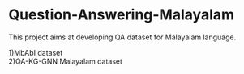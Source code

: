 # Question-Answering-Malayalam

This project aims at developing QA dataset for Malayalam language. 

1)MbAbI dataset                                                                                                                                            
2)QA-KG-GNN Malayalam dataset
